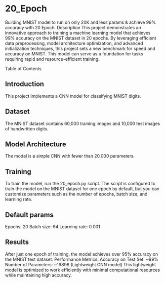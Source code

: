 # 20_Epoch
Building MNIST model to run on only 20K and less params & achieve 99% accuracy with 20 Epoch. 
Description This project demonstrates an innovative approach to training a machine learning model that achieves 99% accuracy on the MNIST dataset in 20 epochs. By leveraging efficient data preprocessing, model architecture optimization, and advanced initialization techniques, this project sets a new benchmark for speed and accuracy on MNIST. This model can serve as a foundation for tasks requiring rapid and resource-efficient training.

Table of Contents
## Introduction
This project implements a CNN model for classifying MNIST digits.
## Dataset
The MNIST dataset contains 60,000 training images and 10,000 test images of handwritten digits.
## Model Architecture
The model is a simple CNN with fewer than 20,000 parameters.
## Training
To train the model, run the 20_epoch.py script. The script is configured to train the model on the MNIST dataset for one epoch by default, but you can customize parameters such as the number of epochs, batch size, and learning rate.
## Default params
Epochs: 20
Batch size: 64
Learning rate: 0.001
## Results
After just one epoch of training, the model achieves over 95% accuracy on the MNIST test dataset.
Performance Metrics:
Accuracy on Test Set: ~99%
Number of Parameters: ~19898 (Lightweight CNN model)
This lightweight model is optimized to work efficiently with minimal computational resources while maintaining high accuracy.
